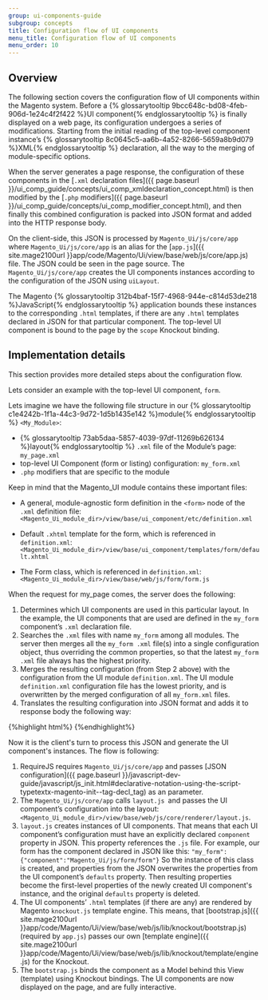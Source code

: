 ```yaml
---
group: ui-components-guide
subgroup: concepts
title: Configuration flow of UI components
menu_title: Configuration flow of UI components
menu_order: 10
---
```


## Overview

The following section covers the configuration flow of UI components within the Magento system. Before a {% glossarytooltip 9bcc648c-bd08-4feb-906d-1e24c4f2f422 %}UI component{% endglossarytooltip %} is finally displayed on a web page, its configuration undergoes a series of modifications. Starting from the initial reading of the top-level component instance’s {% glossarytooltip 8c0645c5-aa6b-4a52-8266-5659a8b9d079 %}XML{% endglossarytooltip %} declaration, all the way to the merging of module-specific options.

When the server generates a page response, the configuration of these components in the [`.xml` declaration files]({{ page.baseurl }}/ui_comp_guide/concepts/ui_comp_xmldeclaration_concept.html) is then modified by the [`.php` modifiers]({{ page.baseurl }}/ui_comp_guide/concepts/ui_comp_modifier_concept.html), and then finally this combined configuration is packed into JSON format and added into the HTTP response body.

On the client-side, this JSON is processed by `Magento_Ui/js/core/app` where `Magento_Ui/js/core/app` is an alias for the [`app.js`]({{ site.mage2100url }}app/code/Magento/Ui/view/base/web/js/core/app.js) file. The JSON could be seen in the page source. The `Magento_Ui/js/core/app` creates the UI components instances according to the configuration of the JSON using `uiLayout`.

The Magento {% glossarytooltip 312b4baf-15f7-4968-944e-c814d53de218 %}JavaScript{% endglossarytooltip %} application bounds these instances to the corresponding `.html` templates, if there are any `.html` templates declared in JSON for that particular component. The top-level UI component is bound to the page by the `scope` Knockout binding.

## Implementation details

This section provides more detailed steps about the configuration flow.

Lets consider an example with the top-level UI component, `form`.

Lets imagine we have the following file structure in our {% glossarytooltip c1e4242b-1f1a-44c3-9d72-1d5b1435e142 %}module{% endglossarytooltip %} `<My_Module>`:

- {% glossarytooltip 73ab5daa-5857-4039-97df-11269b626134 %}layout{% endglossarytooltip %} `.xml` file of the Module’s page: `my_page.xml`
- top-level UI Component (form or listing) configuration: `my_form.xml`
- `.php` modifiers that are specific to the module

Keep in mind that the Magento_UI module contains these important files:

- A general, module-agnostic form definition in the `<form>` node of the `.xml` definition file: `<Magento_Ui_module_dir>/view/base/ui_component/etc/definition.xml`

- Default `.xhtml` template for the form, which is referenced in `definition.xml`: `<Magento_Ui_module_dir>/view/base/ui_component/templates/form/default.xhtml`
- The Form class, which is referenced in `definition.xml`: `<Magento_Ui_module_dir>/view/base/web/js/form/form.js`

When the request for my_page comes, the server does the following:

1. Determines which UI components are used in this particular layout. In the example, the UI components that are used are defined in the `my_form` component’s `.xml` declaration file.
2. Searches the `.xml` files with name `my_form` among all modules. The server then merges all the `my_form .xml` file(s) into a single configuration object, thus overriding the common properties, so that the latest `my_form .xml` file always has the highest priority.
1. Merges the resulting configuration (from Step 2 above) with the configuration from the UI module `definition.xml`. The UI module `definition.xml` configuration file has the lowest priority, and is overwritten by the merged configuration of all `my_form.xml` files.
2. Translates the resulting configuration into JSON format and adds it to response body the following way:

{%highlight html%}
	<script type="text/x-magento-init">{"*": {"Magento_Ui/js/core/app":{<JSON_configuration>}}}</script>
{%endhighlight%}

Now it is the client's turn to process this JSON and generate the UI component's instances. The flow is following:

1. RequireJS requires `Magento_Ui/js/core/app` and passes [JSON configuration]({{ page.baseurl }}/javascript-dev-guide/javascript/js_init.html#declarative-notation-using-the-script-typetextx-magento-init--tag-decl_tag) as an parameter.
2. The `Magento_Ui/js/core/app` calls `layout.js `and passes the UI component’s configuration into the layout: `<Magento_Ui_module_dir>/view/base/web/js/core/renderer/layout.js`.
3. `layout.js` creates instances of UI components. That means that each UI component’s configuration must have an explicitly declared `component` property in JSON. This property references the `.js` file. For example, our form has the component declared in JSON like this:	`"my_form":{"component":"Magento_Ui/js/form/form"}`
So the instance of this class is created, and properties from the JSON overwrites the properties from the UI component’s `defaults` property. Then resulting properties become the first-level properties of the newly created UI component's instance, and the original `defaults` property is deleted.
4. The UI components’ `.html` templates (if there are any) are rendered by Magento `knockout.js` template engine. This means, that [bootstrap.js]({{ site.mage2100url }}app/code/Magento/Ui/view/base/web/js/lib/knockout/bootstrap.js) (required by `app.js`) passes our own [template engine]({{ site.mage2100url }}app/code/Magento/Ui/view/base/web/js/lib/knockout/template/engine.js) for the Knockout.
5. The `bootstrap.js` binds the component as a Model behind this View (template) using Knockout bindings. The UI components are now displayed on the page, and are fully interactive.
